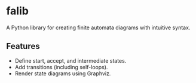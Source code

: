 # falib

A Python library for creating finite automata diagrams with intuitive syntax.

## Features

- Define start, accept, and intermediate states.
- Add transitions (including self-loops).
- Render state diagrams using Graphviz.
